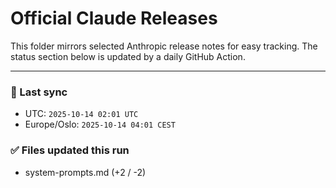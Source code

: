 # Official Claude Releases

This folder mirrors selected Anthropic release notes for easy tracking.
The status section below is updated by a daily GitHub Action.


---

<!-- sync-status:start -->

### 🔄 Last sync
- UTC: `2025-10-14 02:01 UTC`
- Europe/Oslo: `2025-10-14 04:01 CEST`

### ✅ Files updated this run

- system-prompts.md (+2 / -2)<!-- sync-status:end -->






















































